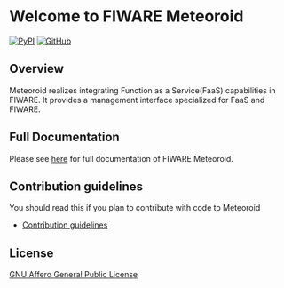 # Welcome to FIWARE Meteoroid

[![PyPI](https://img.shields.io/pypi/v/meteoroid-cli)](https://pypi.org/project/meteoroid-cli/)
[![GitHub](https://img.shields.io/github/license/OkinawaOpenLaboratory/fiware-meteoroid?color=blue)](./LICENSE)

## Overview

Meteoroid realizes integrating Function as a Service(FaaS) capabilities in FIWARE.
It provides a management interface specialized for FaaS and FIWARE.

## Full Documentation

Please see [here](https://fiware-meteoroid.readthedocs.io/en/latest/) for full documentation of FIWARE Meteoroid.

## Contribution guidelines

You should read this if you plan to contribute with code to Meteoroid

* [Contribution guidelines](./docs/manuals/contribution_guidelines.md)

## License

[GNU Affero General Public License](https://www.gnu.org/licenses/agpl-3.0.en.html)
